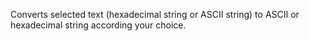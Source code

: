 Converts selected text (hexadecimal string or ASCII string) to ASCII or hexadecimal string according your choice.


